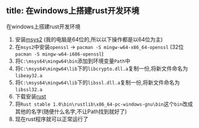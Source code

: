 title: 在windows上搭建rust开发环境
---
在windows上搭建rust开发环境

1. 安装[msys2](http://sourceforge.net/projects/msys2/) (我的电脑是64位的,所以以下操作都是以64位为主)
2. 在`msys2`中安装`openssl` -> `pacman -S mingw-w64-x86_64-openssl` (32位`pacman -S mingw-w64-i686-openssl`)
3. 将`C:\msys64\mingw64\bin`添加到环境变量`Path`中
4. 将`C:\msys64\mingw64\lib`下的`libcrypto.dll.a`复制一份,将新文件命名为`libeay32.a`
5. 将`C:\msys64\mingw64\lib`下的`libssl.dll.a`复制一份,将新文件命名为`libssl32.a`
6. 下载安装[rust](http://www.rust-lang.org/)
7. 将`Rust stable 1.0\bin\rustlib\x86_64-pc-windows-gnu\bin`这个`bin`改成其他的名字(随便什么名字,不让Path找到就好了)
8. 现在rust程序就可以正常运行了